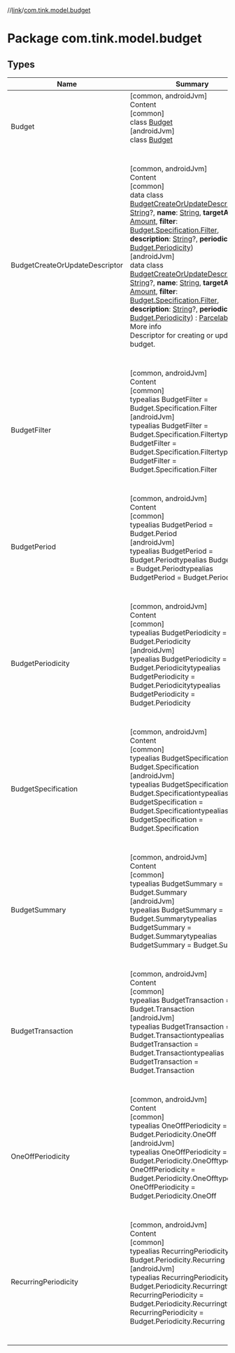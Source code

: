 //[link](../index.md)/[com.tink.model.budget](index.md)



# Package com.tink.model.budget  


## Types  
  
|  Name|  Summary| 
|---|---|
| <a name="com.tink.model.budget/Budget///PointingToDeclaration/"></a>Budget| <a name="com.tink.model.budget/Budget///PointingToDeclaration/"></a>[common, androidJvm]  <br>Content  <br>[common]  <br>class [Budget]([common]-budget/index.md)  <br>[androidJvm]  <br>class [Budget]([android-jvm]-budget/index.md)  <br><br><br>
| <a name="com.tink.model.budget/BudgetCreateOrUpdateDescriptor///PointingToDeclaration/"></a>BudgetCreateOrUpdateDescriptor| <a name="com.tink.model.budget/BudgetCreateOrUpdateDescriptor///PointingToDeclaration/"></a>[common, androidJvm]  <br>Content  <br>[common]  <br>data class [BudgetCreateOrUpdateDescriptor]([common]-budget-create-or-update-descriptor/index.md)(**id**: [String](https://kotlinlang.org/api/latest/jvm/stdlib/kotlin/-string/index.html)?, **name**: [String](https://kotlinlang.org/api/latest/jvm/stdlib/kotlin/-string/index.html), **targetAmount**: [Amount](../com.tink.model.misc/[common]-amount/index.md), **filter**: [Budget.Specification.Filter]([common]-budget/-specification/-filter/index.md), **description**: [String](https://kotlinlang.org/api/latest/jvm/stdlib/kotlin/-string/index.html)?, **periodicity**: [Budget.Periodicity]([common]-budget/-periodicity/index.md))  <br>[androidJvm]  <br>data class [BudgetCreateOrUpdateDescriptor]([android-jvm]-budget-create-or-update-descriptor/index.md)(**id**: [String](https://kotlinlang.org/api/latest/jvm/stdlib/kotlin/-string/index.html)?, **name**: [String](https://kotlinlang.org/api/latest/jvm/stdlib/kotlin/-string/index.html), **targetAmount**: [Amount](../com.tink.model.misc/[android-jvm]-amount/index.md), **filter**: [Budget.Specification.Filter]([android-jvm]-budget/-specification/-filter/index.md), **description**: [String](https://kotlinlang.org/api/latest/jvm/stdlib/kotlin/-string/index.html)?, **periodicity**: [Budget.Periodicity]([android-jvm]-budget/-periodicity/index.md)) : [Parcelable](https://developer.android.com/reference/kotlin/android/os/Parcelable.html)  <br>More info  <br>Descriptor for creating or updating a budget.  <br><br><br>
| <a name="com.tink.model.budget/BudgetFilter///PointingToDeclaration/"></a>BudgetFilter| <a name="com.tink.model.budget/BudgetFilter///PointingToDeclaration/"></a>[common, androidJvm]  <br>Content  <br>[common]  <br>typealias BudgetFilter = Budget.Specification.Filter  <br>[androidJvm]  <br>typealias BudgetFilter = Budget.Specification.Filtertypealias BudgetFilter = Budget.Specification.Filtertypealias BudgetFilter = Budget.Specification.Filter  <br><br><br>
| <a name="com.tink.model.budget/BudgetPeriod///PointingToDeclaration/"></a>BudgetPeriod| <a name="com.tink.model.budget/BudgetPeriod///PointingToDeclaration/"></a>[common, androidJvm]  <br>Content  <br>[common]  <br>typealias BudgetPeriod = Budget.Period  <br>[androidJvm]  <br>typealias BudgetPeriod = Budget.Periodtypealias BudgetPeriod = Budget.Periodtypealias BudgetPeriod = Budget.Period  <br><br><br>
| <a name="com.tink.model.budget/BudgetPeriodicity///PointingToDeclaration/"></a>BudgetPeriodicity| <a name="com.tink.model.budget/BudgetPeriodicity///PointingToDeclaration/"></a>[common, androidJvm]  <br>Content  <br>[common]  <br>typealias BudgetPeriodicity = Budget.Periodicity  <br>[androidJvm]  <br>typealias BudgetPeriodicity = Budget.Periodicitytypealias BudgetPeriodicity = Budget.Periodicitytypealias BudgetPeriodicity = Budget.Periodicity  <br><br><br>
| <a name="com.tink.model.budget/BudgetSpecification///PointingToDeclaration/"></a>BudgetSpecification| <a name="com.tink.model.budget/BudgetSpecification///PointingToDeclaration/"></a>[common, androidJvm]  <br>Content  <br>[common]  <br>typealias BudgetSpecification = Budget.Specification  <br>[androidJvm]  <br>typealias BudgetSpecification = Budget.Specificationtypealias BudgetSpecification = Budget.Specificationtypealias BudgetSpecification = Budget.Specification  <br><br><br>
| <a name="com.tink.model.budget/BudgetSummary///PointingToDeclaration/"></a>BudgetSummary| <a name="com.tink.model.budget/BudgetSummary///PointingToDeclaration/"></a>[common, androidJvm]  <br>Content  <br>[common]  <br>typealias BudgetSummary = Budget.Summary  <br>[androidJvm]  <br>typealias BudgetSummary = Budget.Summarytypealias BudgetSummary = Budget.Summarytypealias BudgetSummary = Budget.Summary  <br><br><br>
| <a name="com.tink.model.budget/BudgetTransaction///PointingToDeclaration/"></a>BudgetTransaction| <a name="com.tink.model.budget/BudgetTransaction///PointingToDeclaration/"></a>[common, androidJvm]  <br>Content  <br>[common]  <br>typealias BudgetTransaction = Budget.Transaction  <br>[androidJvm]  <br>typealias BudgetTransaction = Budget.Transactiontypealias BudgetTransaction = Budget.Transactiontypealias BudgetTransaction = Budget.Transaction  <br><br><br>
| <a name="com.tink.model.budget/OneOffPeriodicity///PointingToDeclaration/"></a>OneOffPeriodicity| <a name="com.tink.model.budget/OneOffPeriodicity///PointingToDeclaration/"></a>[common, androidJvm]  <br>Content  <br>[common]  <br>typealias OneOffPeriodicity = Budget.Periodicity.OneOff  <br>[androidJvm]  <br>typealias OneOffPeriodicity = Budget.Periodicity.OneOfftypealias OneOffPeriodicity = Budget.Periodicity.OneOfftypealias OneOffPeriodicity = Budget.Periodicity.OneOff  <br><br><br>
| <a name="com.tink.model.budget/RecurringPeriodicity///PointingToDeclaration/"></a>RecurringPeriodicity| <a name="com.tink.model.budget/RecurringPeriodicity///PointingToDeclaration/"></a>[common, androidJvm]  <br>Content  <br>[common]  <br>typealias RecurringPeriodicity = Budget.Periodicity.Recurring  <br>[androidJvm]  <br>typealias RecurringPeriodicity = Budget.Periodicity.Recurringtypealias RecurringPeriodicity = Budget.Periodicity.Recurringtypealias RecurringPeriodicity = Budget.Periodicity.Recurring  <br><br><br>

